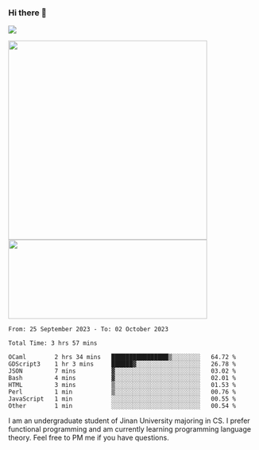### Hi there 👋

<!--
**pe200012/pe200012** is a ✨ _special_ ✨ repository because its `README.md` (this file) appears on your GitHub profile.

Here are some ideas to get you started:

- 🔭 I’m currently working on ...
- 🌱 I’m currently learning ...
- 👯 I’m looking to collaborate on ...
- 🤔 I’m looking for help with ...
- 💬 Ask me about ...
- 📫 How to reach me: ...
- 😄 Pronouns: ...
- ⚡ Fun fact: ...
-->
![](https://www.codewars.com/users/pe200012/badges/large)
<p>
    <img width="400em" src="https://github-readme-stats-git-masterrstaa-rickstaa.vercel.app/api?username=pe200012&show_icons=true&icon_color=f44336&title_color=757de8&rank_icon=github">
    <img width="400em" height="159em" src="https://github-readme-stats-git-masterrstaa-rickstaa.vercel.app/api/top-langs/?username=pe200012&hide=html,cmake,css&title_color=757de8&layout=compact">
</p>

<!--START_SECTION:waka-->

```all_time
From: 25 September 2023 - To: 02 October 2023

Total Time: 3 hrs 57 mins

OCaml        2 hrs 34 mins   ████████████████▒░░░░░░░░   64.72 %
GDScript3    1 hr 3 mins     ██████▓░░░░░░░░░░░░░░░░░░   26.78 %
JSON         7 mins          ▓░░░░░░░░░░░░░░░░░░░░░░░░   03.02 %
Bash         4 mins          ▓░░░░░░░░░░░░░░░░░░░░░░░░   02.01 %
HTML         3 mins          ▒░░░░░░░░░░░░░░░░░░░░░░░░   01.53 %
Perl         1 min           ▒░░░░░░░░░░░░░░░░░░░░░░░░   00.76 %
JavaScript   1 min           ░░░░░░░░░░░░░░░░░░░░░░░░░   00.55 %
Other        1 min           ░░░░░░░░░░░░░░░░░░░░░░░░░   00.54 %
```

<!--END_SECTION:waka-->

I am an undergraduate student of Jinan University majoring in CS. I prefer functional programming and am currently learning programming language theory. Feel free to PM me if you have questions.
